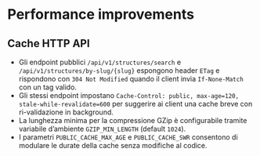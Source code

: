 # Performance improvements

## Cache HTTP API

- Gli endpoint pubblici `/api/v1/structures/search` e `/api/v1/structures/by-slug/{slug}` espongono header `ETag` e rispondono con `304 Not Modified` quando il client invia `If-None-Match` con un tag valido.
- Gli stessi endpoint impostano `Cache-Control: public, max-age=120, stale-while-revalidate=600` per suggerire ai client una cache breve con ri-validazione in background.
- La lunghezza minima per la compressione GZip è configurabile tramite variabile d’ambiente `GZIP_MIN_LENGTH` (default `1024`).
- I parametri `PUBLIC_CACHE_MAX_AGE` e `PUBLIC_CACHE_SWR` consentono di modulare le durate della cache senza modifiche al codice.

